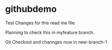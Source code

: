 # githubdemo
Test Changes for this read me file. 

Planning to check this in myfeature branch.



Git Checkout and channges now in new-branch-1 